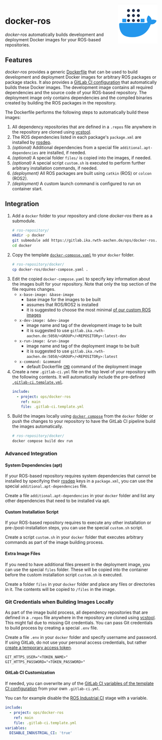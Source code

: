 <img src="assets/logo.png" height=130 align="right">

# docker-ros

*docker-ros* automatically builds development and deployment Docker images for your ROS-based repositories.

## Features

*docker-ros* provides a generic [Dockerfile](Dockerfile) that can be used to build development and deployment Docker images for arbitrary ROS packages or package stacks. It also provides a [GitLab CI configuration](.gitlab-ci.template.yml) that automatically builds these Docker images. The development image contains all required dependencies and the source code of your ROS-based repository. The deployment image only contains dependencies and the compiled binaries created by building the ROS packages in the repository.

The Dockerfile performs the following steps to automatically build these images:
1. All dependency repositories that are defined in a `.repos` file anywhere in the repository are cloned using [vcstool](https://github.com/dirk-thomas/vcstool).
1. The ROS dependencies listed in each package's `package.xml` are installed by [rosdep](https://docs.ros.org/en/independent/api/rosdep/html/).
1. *(optional)* Additional dependencies from a special file `additional.apt-dependencies` are installed, if needed.
1. *(optional)* A special folder `files/` is copied into the images, if needed.
1. *(optional)* A special script `custom.sh` is executed to perform further arbitrary installation commands, if needed.
1. *(deployment)* All ROS packages are built using `catkin` (ROS) or `colcon` (ROS2). 
1. *(deployment)* A custom launch command is configured to run on container start.

## Integration

1. Add a `docker` folder to your repository and clone *docker-ros* there as a submodule.
    ```bash
    # ros-repository/
    mkdir -p docker
    git submodule add https://gitlab.ika.rwth-aachen.de/ops/docker-ros.git
    cd docker
    ```
1. Copy the template [`docker-compose.yaml`](docker-compose.yaml) to your `docker` folder.
    ```bash
    # ros-repository/docker/
    cp docker-ros/docker-compose.yaml .
    ```
1. Edit the copied `docker-compose.yaml` to specify key information about the images built for your repository. Note that only the top section of the file requires changes.
    - `x-base-image: &base-image`
      - base image for the images to be built
      - assumes that ROS/ROS2 is installed
      - it is suggested to choose the most minimal [of our custom ROS images](https://gitlab.ika.rwth-aachen.de/automated-driving/docker#available-images)
    - `x-dev-image: &dev-image`
      - image name and tag of the development image to be built
      - it is suggested to use `gitlab.ika.rwth-aachen.de:5050/<GROUP>/<REPOSITORy>:latest-dev`
    - `x-run-image: &run-image`
      - image name and tag of the deployment image to be built
      - it is suggested to use `gitlab.ika.rwth-aachen.de:5050/<GROUP>/<REPOSITORy>:latest`
    - `x-command: &command`
      - default Dockerfile [`CMD`](https://docs.docker.com/engine/reference/builder/#cmd) command of the deployment image
1. Create a new `.gitlab-ci.yml` file on the top level of your repository with the following contents. It will automatically include the pre-defined [`.gitlab-ci.template.yml`](.gitlab-ci.template.yml).
    ```yaml
    include:
      - project: ops/docker-ros
        ref: main
        file: .gitlab-ci.template.yml
    ```
1. Build the images locally using [`docker compose`](https://docs.docker.com/compose/) from the `docker` folder or push the changes to your repository to have the GitLab CI pipeline build the images automatically.
    ```bash
    # ros-repository/docker/
    docker compose build dev run
    ```

### Advanced Integration

#### System Dependencies (apt)

If your ROS-based repository requires system dependencies that cannot be installed by specifying their [rosdep](https://docs.ros.org/en/independent/api/rosdep/html/) keys in a `package.xml`, you can use the special `additional.apt-dependencies` file.

Create a file `additional.apt-dependencies` in your `docker` folder and list any other dependencies that need to be installed via apt.

#### Custom Installation Script

If your ROS-based repository requires to execute any other installation or pre-/post-installation steps, you can use the special `custom.sh` script.

Create a script `custom.sh` in your `docker` folder that executes arbitrary commands as part of the image building process.

#### Extra Image Files

If you need to have additional files present in the deployment image, you can use the special `files` folder. These will be copied into the container before the custom installation script `custom.sh` is executed.

Create a folder `files` in your `docker` folder and place any files or directories in it. The contents will be copied to `/files` in the image.

### Git Credentials when Building Images Locally

As part of the image build process, all dependency repositories that are defined in a `.repos` file anywhere in the repository are cloned using [vcstool](https://github.com/dirk-thomas/vcstool). This might fail due to missing Git credentials. You can pass Git credentials to build process by creating a special `.env` file.

Create a file `.env` in your `docker` folder and specify username and password. If using GitLab, do not use your personal access credentials, but rather [create a temporary access token](https://docs.gitlab.com/ee/user/profile/personal_access_tokens.html#create-a-personal-access-token).
```
GIT_HTTPS_USER="<TOKEN_NAME>"
GIT_HTTPS_PASSWORD="<TOKEN_PASSWORD>"
```

#### GitLab CI Customization

If needed, you can overwrite any of the [GitLab CI variables of the template CI configuration](https://gitlab.ika.rwth-aachen.de/ops/docker-ros/-/blob/main/.gitlab-ci.template.yml#L14) from your own `.gitlab-ci.yml`.

You can for example disable the [ROS Industrial CI](https://github.com/ros-industrial/industrial_ci) stage with a variable.
```yaml
include:
  - project: ops/docker-ros
    ref: main
    file: .gitlab-ci.template.yml
variables:
  DISABLE_INDUSTRIAL_CI: 'true'
```
